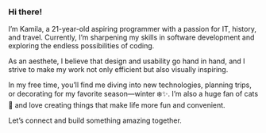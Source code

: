 ### Hi there!
I’m Kamilа, a 21-year-old aspiring programmer with a passion for IT, history, and travel. Currently, I’m sharpening my skills in software development and exploring the endless possibilities of coding.

As an aesthete, I believe that design and usability go hand in hand, and I strive to make my work not only efficient but also visually inspiring.

In my free time, you’ll find me diving into new technologies, planning trips, or decorating for my favorite season—winter ❄️✨. I’m also a huge fan of cats 🐾 and love creating things that make life more fun and convenient.

Let’s connect and build something amazing together.



